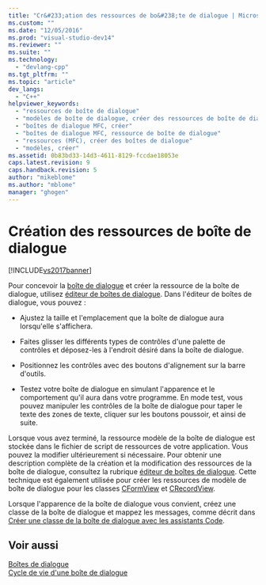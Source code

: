 ```yaml
---
title: "Cr&#233;ation des ressources de bo&#238;te de dialogue | Microsoft Docs"
ms.custom: ""
ms.date: "12/05/2016"
ms.prod: "visual-studio-dev14"
ms.reviewer: ""
ms.suite: ""
ms.technology: 
  - "devlang-cpp"
ms.tgt_pltfrm: ""
ms.topic: "article"
dev_langs: 
  - "C++"
helpviewer_keywords: 
  - "ressources de boîte de dialogue"
  - "modèles de boîte de dialogue, créer des ressources de boîte de dialogue"
  - "boîtes de dialogue MFC, créer"
  - "boîtes de dialogue MFC, ressource de boîte de dialogue"
  - "ressources (MFC), créer des boîtes de dialogue"
  - "modèles, créer"
ms.assetid: 0b83bd33-14d3-4611-8129-fccdae18053e
caps.latest.revision: 9
caps.handback.revision: 5
author: "mikeblome"
ms.author: "mblome"
manager: "ghogen"
---
```

# Cr&#233;ation des ressources de bo&#238;te de dialogue
[!INCLUDE[vs2017banner](../assembler/inline/includes/vs2017banner.md)]

Pour concevoir la [boîte de dialogue](../mfc/dialog-boxes.md) et créer la ressource de la boîte de dialogue, utilisez [éditeur de boîtes de dialogue](../mfc/dialog-editor.md).  Dans l'éditeur de boîtes de dialogue, vous pouvez :  
  
-   Ajustez la taille et l'emplacement que la boîte de dialogue aura lorsqu'elle s'affichera.  
  
-   Faites glisser les différents types de contrôles d'une palette de contrôles et déposez\-les à l'endroit désiré dans la boîte de dialogue.  
  
-   Positionnez les contrôles avec des boutons d'alignement sur la barre d'outils.  
  
-   Testez votre boîte de dialogue en simulant l'apparence et le comportement qu'il aura dans votre programme.  En mode test, vous pouvez manipuler les contrôles de la boîte de dialogue pour taper le texte des zones de texte, cliquer sur les boutons poussoir, et ainsi de suite.  
  
 Lorsque vous avez terminé, la ressource modèle de la boîte de dialogue est stockée dans le fichier de script de ressources de votre application.  Vous pouvez la modifier ultérieurement si nécessaire.  Pour obtenir une description complète de la création et la modification des ressources de la boîte de dialogue, consultez la rubrique [éditeur de boîtes de dialogue](../mfc/dialog-editor.md).  Cette technique est également utilisée pour créer les ressources de modèle de boîte de dialogue pour les classes [CFormView](../mfc/reference/cformview-class.md) et [CRecordView](../mfc/reference/crecordview-class.md).  
  
 Lorsque l'apparence de la boîte de dialogue vous convient, créez une classe de la boîte de dialogue et mappez les messages, comme décrit dans [Créer une classe de la boîte de dialogue avec les assistants Code](../mfc/creating-a-dialog-class-with-code-wizards.md).  
  
## Voir aussi  
 [Boîtes de dialogue](../mfc/dialog-boxes.md)   
 [Cycle de vie d'une boîte de dialogue](../mfc/life-cycle-of-a-dialog-box.md)